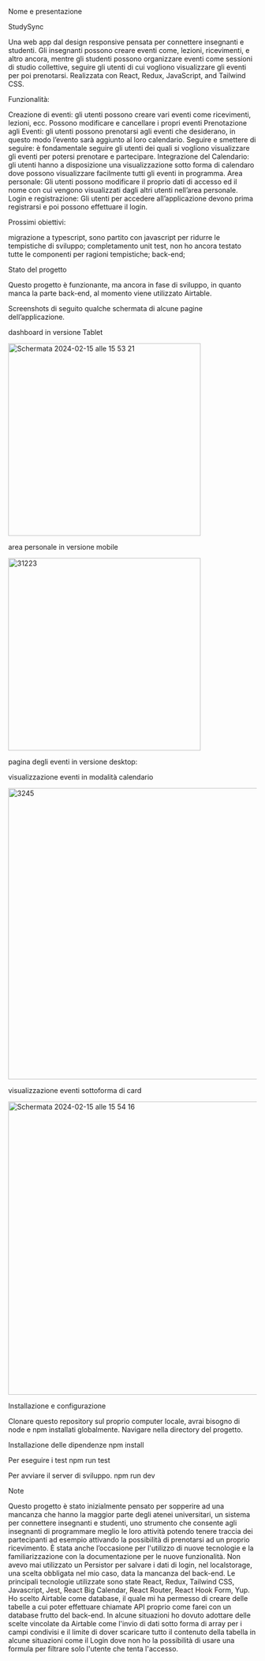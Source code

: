 Nome e presentazione

StudySync

Una web app dal design responsive pensata per connettere insegnanti e studenti. Gli insegnanti possono creare eventi come, lezioni, ricevimenti, e altro ancora, mentre gli studenti possono organizzare eventi come sessioni di studio collettive, seguire gli utenti di cui vogliono visualizzare gli eventi per poi prenotarsi.
Realizzata con React, Redux, JavaScript, and Tailwind CSS.

Funzionalità:

Creazione di eventi:
gli utenti possono creare vari eventi come ricevimenti, lezioni, ecc. Possono modificare e cancellare i propri eventi
Prenotazione agli Eventi:
gli utenti possono prenotarsi agli eventi che desiderano, in questo modo l’evento sarà aggiunto al loro calendario.
Seguire e smettere di seguire: 
è fondamentale seguire gli utenti dei quali si vogliono visualizzare gli eventi per potersi prenotare e partecipare.
Integrazione del Calendario: 
gli utenti hanno a disposizione una visualizzazione sotto forma di calendaro dove possono visualizzare facilmente tutti gli eventi in programma.
Area personale:
Gli utenti possono modificare il proprio dati di accesso ed il nome con cui vengono visualizzati dagli altri utenti nell’area personale.
Login e registrazione:
Gli utenti per accedere all’applicazione devono prima registrarsi e poi possono effettuare il login.

Prossimi obiettivi:

migrazione a typescript, sono partito con javascript per ridurre le tempistiche di sviluppo;
completamento unit test, non ho ancora testato tutte le componenti per ragioni tempistiche;
back-end;


Stato del progetto

Questo progetto è funzionante, ma ancora in fase di sviluppo, in quanto manca la parte back-end, al momento viene utilizzato Airtable.

Screenshots
di seguito qualche schermata di alcune pagine dell’applicazione.

dashboard in versione Tablet


<img width="390" alt="Schermata 2024-02-15 alle 15 53 21" src="https://github.com/roccolena22/studysync/assets/128648624/73f28b78-9019-4a7c-9704-5ec9ad99ab23">

area personale in versione mobile 

<img width="390" alt="31223" src="https://github.com/roccolena22/studysync/assets/128648624/619358ba-836f-4ba0-b7b7-ad0ad1ef2659">

pagina degli eventi in versione desktop:


visualizzazione eventi in modalità calendario


<img width="590" alt="3245" src="https://github.com/roccolena22/studysync/assets/128648624/43559aee-d01d-4807-998e-c49ebf9d602b">



visualizzazione eventi sottoforma di card



<img width="594" alt="Schermata 2024-02-15 alle 15 54 16" src="https://github.com/roccolena22/studysync/assets/128648624/e296f432-57d8-4539-a874-fde3fcfe2c5d">


Installazione e configurazione

Clonare questo repository sul proprio computer locale, avrai bisogno di node e npm installati globalmente.
Navigare nella directory del progetto. 

Installazione delle dipendenze
npm install 

Per eseguire i test
npm run test


Per avviare il server di sviluppo.
npm run dev 

Note

Questo progetto è stato inizialmente pensato per sopperire ad una mancanza che hanno la maggior parte degli atenei universitari, un sistema per connettere insegnanti e studenti, uno strumento che consente agli insegnanti di programmare meglio le loro attività potendo tenere traccia dei partecipanti ad esempio attivando la possibilità di prenotarsi ad un proprio ricevimento. 
È stata anche l’occasione per l'utilizzo di nuove tecnologie e la familiarizzazione con la documentazione per le nuove funzionalità.
Non avevo mai utilizzato un Persistor per salvare i dati di login, nel localstorage, una scelta obbligata nel mio caso, data la mancanza del back-end.
Le principali tecnologie utilizzate sono state React, Redux, Tailwind CSS, Javascript, Jest, React Big Calendar, React Router, React Hook Form, Yup.
​​Ho scelto Airtable come database, il quale mi ha permesso di creare delle tabelle a cui poter effettuare chiamate API proprio come farei con un database frutto del back-end. In alcune situazioni ho dovuto adottare delle scelte vincolate da Airtable come l'invio di dati sotto forma di array per i campi condivisi e il limite di dover scaricare tutto il contenuto della tabella in alcune situazioni come il Login dove non ho la possibilità di usare una formula per filtrare solo l'utente che tenta l'accesso.

